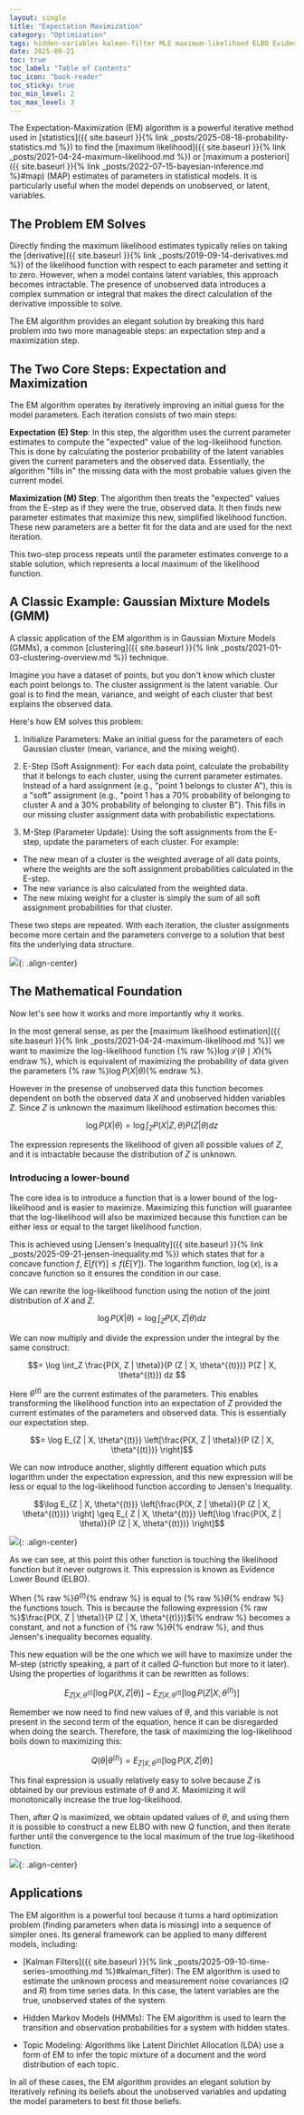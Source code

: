 ```yaml
---
layout: single
title: "Expectation Maximization"
category: "Optimization"
tags: hidden-variables kalman-filter MLE maximum-likelihood ELBO Evidence-Lower-Bound Jensen-inequality expectation
date: 2025-09-21
toc: true
toc_label: "Table of Contents"
toc_icon: "book-reader"
toc_sticky: true
toc_min_level: 2
toc_max_level: 3
---
```


The Expectation-Maximization (EM) algorithm is a powerful iterative method used in [statistics]({{ site.baseurl }}{% link _posts/2025-08-18-probability-statistics.md %}) to find the [maximum likelihood]({{ site.baseurl }}{% link _posts/2021-04-24-maximum-likelihood.md %}) or [maximum a posteriori]({{ site.baseurl }}{% link _posts/2022-07-15-bayesian-inference.md %}#map) (MAP) estimates of parameters in statistical models. It is particularly useful when the model depends on unobserved, or latent, variables.

## The Problem EM Solves

Directly finding the maximum likelihood estimates typically relies on taking the [derivative]({{ site.baseurl }}{% link _posts/2019-09-14-derivatives.md %}) of the likelihood function with respect to each parameter and setting it to zero. However, when a model contains latent variables, this approach becomes intractable. The presence of unobserved data introduces a complex summation or integral that makes the direct calculation of the derivative impossible to solve.

The EM algorithm provides an elegant solution by breaking this hard problem into two more manageable steps: an expectation step and a maximization step.

## The Two Core Steps: Expectation and Maximization

The EM algorithm operates by iteratively improving an initial guess for the model parameters. Each iteration consists of two main steps:

**Expectation (E) Step**: In this step, the algorithm uses the current parameter estimates to compute the "expected" value of the log-likelihood function. This is done by calculating the posterior probability of the latent variables given the current parameters and the observed data. Essentially, the algorithm "fills in" the missing data with the most probable values given the current model.

**Maximization (M) Step**: The algorithm then treats the "expected" values from the E-step as if they were the true, observed data. It then finds new parameter estimates that maximize this new, simplified likelihood function. These new parameters are a better fit for the data and are used for the next iteration.

This two-step process repeats until the parameter estimates converge to a stable solution, which represents a local maximum of the likelihood function.

## A Classic Example: Gaussian Mixture Models (GMM)

A classic application of the EM algorithm is in Gaussian Mixture Models (GMMs), a common [clustering]({{ site.baseurl }}{% link _posts/2021-01-03-clustering-overview.md %}) technique.

Imagine you have a dataset of points, but you don't know which cluster each point belongs to. The cluster assignment is the latent variable. Our goal is to find the mean, variance, and weight of each cluster that best explains the observed data.

Here's how EM solves this problem:

1. Initialize Parameters: Make an initial guess for the parameters of each Gaussian cluster (mean, variance, and the mixing weight).

2. E-Step (Soft Assignment): For each data point, calculate the probability that it belongs to each cluster, using the current parameter estimates. Instead of a hard assignment (e.g., "point 1 belongs to cluster A"), this is a "soft" assignment (e.g., "point 1 has a 70% probability of belonging to cluster A and a 30% probability of belonging to cluster B"). This fills in our missing cluster assignment data with probabilistic expectations.

3. M-Step (Parameter Update): Using the soft assignments from the E-step, update the parameters of each cluster. For example:

* The new mean of a cluster is the weighted average of all data points, where the weights are the soft assignment probabilities calculated in the E-step.
* The new variance is also calculated from the weighted data.
* The new mixing weight for a cluster is simply the sum of all soft assignment probabilities for that cluster.

These two steps are repeated. With each iteration, the cluster assignments become more certain and the parameters converge to a solution that best fits the underlying data structure.

![](/assets/images/clustering/gaussian_mix_expectation_maximization.gif){: .align-center}

## The Mathematical Foundation

Now let's see how it works and more importantly why it works.

In the most general sense, as per the [maximum likelihood estimation]({{ site.baseurl }}{% link _posts/2021-04-24-maximum-likelihood.md %}) we want to maximize the log-likelihood function {% raw %}<span>$\log \mathcal{L}(\theta \mid X)$</span>{% endraw %}, which is equivalent of maximizing the probability of data given the parameters {% raw %}<span>$\log P(X | \theta)$</span>{% endraw %}. 

However in the presense of unobserved data this function becomes dependent on both the observed data $X$ and unobserved hidden variables $Z$. Since $Z$ is unknown the maximum likelihood estimation becomes this:

$$\log P(X | \theta) = \log \int_Z P(X | Z, \theta) P(Z | \theta) dz $$

The expression represents the likelihood of given all possible values of $Z$, and it is intractable because the distribution of $Z$ is unknown.

### Introducing a lower-bound

The core idea is to introduce a function that is a lower bound of the log-likelihood and is easier to maximize. Maximizing this function will guarantee that the log-likelihood will also be maximized because this function can be either less or equal to the target likelihood function.

This is achieved using [Jensen's Inequality]({{ site.baseurl }}{% link _posts/2025-09-21-jensen-inequality.md %}) which states that for a concave function $f$, $E[f(Y)] \leq f(E[Y])$. The logarithm function, $\log(x)$, is a concave function so it ensures the condition in our case.

We can rewrite the log-likelihood function using the notion of the joint distribution of $X$ and $Z$.

$$\log P(X|\theta) =  \log \int_Z P(X, Z | \theta) dz$$

We can now multiply and divide the expression under the integral by the same construct:

$$=  \log \int_Z \frac{P(X, Z | \theta)}{P (Z | X, \theta^{(t)})} P(Z | X, \theta^{(t)}) dz $$

Here $\theta^{(t)}$ are the current estimates of the parameters. This enables transforming the likelihood function into an expectation of $Z$ provided the current estimates of the parameters and observed data. This is essentially our expectation step.

$$= \log E_{Z | X, \theta^{(t)}} \left[\frac{P(X, Z | \theta)}{P (Z | X, \theta^{(t)})} \right]$$

We can now introduce another, slightly different equation which puts logarithm under the expectation expression, and this new expression will be less or equal to the log-likelihood function according to Jensen's Inequality.

$$\log E_{Z | X, \theta^{(t)}} \left[\frac{P(X, Z | \theta)}{P (Z | X, \theta^{(t)})} \right] \geq E_{ Z | X, \theta^{(t)}} \left[\log \frac{P(X, Z | \theta)}{P (Z | X, \theta^{(t)})} \right]$$

![](/assets/images/optimization/expectation_maximization_expectation.png){: .align-center}

As we can see, at this point this other function is touching the likelihood function but it never outgrows it. This expression is known as Evidence Lower Bound (ELBO).

When {% raw %}<span>$\theta^{(t)}$</span>{% endraw %} is equal to {% raw %}<span>$\theta$</span>{% endraw %} the functions touch. This is because the following expression {% raw %}<span>$\frac{P(X, Z | \theta)}{P (Z | X, \theta^{(t)})}$</span>{% endraw %} becomes a constant, and not a function of {% raw %}<span>$\theta$</span>{% endraw %}, and thus Jensen's inequality becomes equality.

This new equation will be the one which we will have to maximize under the M-step (strictly speaking, a part of it called $Q$-function but more to it later). Using the properties of logarithms it can be rewritten as follows:

$$E_{ Z | X, \theta^{(t)}} \left[\log P(X, Z | \theta)\right] - E_{ Z | X, \theta^{(t)}} \left[\log {P (Z | X, \theta^{(t)})} \right]$$

Remember we now need to find new values of $\theta$, and this variable is not present in the second term of the equation, hence it can be disregarded when doing the search. Therefore, the task of maximizing the log-likelihood boils down to maximizing this:

$$Q(\theta | \theta^{(t)}) = E_{ Z | X, \theta^{(t)}} \left[\log P(X, Z | \theta)\right]$$

This final expression is usually relatively easy to solve because $Z$ is obtained by our previous estimate of $\theta$ and $X$. Maximizing it will monotonically increase the true log-likelihood.

Then, after $Q$ is maximized, we obtain updated values of $\theta$, and using them it is possible to construct a new ELBO with new $Q$ function, and then iterate further until the convergence to the local maximum of the true log-likelihood function.

![](/assets/images/optimization/expectation_maximization_maximization.png){: .align-center}

## Applications

The EM algorithm is a powerful tool because it turns a hard optimization problem (finding parameters when data is missing) into a sequence of simpler ones. Its general framework can be applied to many different models, including:

* [Kalman Filters]({{ site.baseurl }}{% link _posts/2025-09-10-time-series-smoothing.md %}#kalman_filter): The EM algorithm is used to estimate the unknown process and measurement noise covariances ($Q$ and $R$) from time series data. In this case, the latent variables are the true, unobserved states of the system.

* Hidden Markov Models (HMMs): The EM algorithm is used to learn the transition and observation probabilities for a system with hidden states.

* Topic Modeling: Algorithms like Latent Dirichlet Allocation (LDA) use a form of EM to infer the topic mixture of a document and the word distribution of each topic.

In all of these cases, the EM algorithm provides an elegant solution by iteratively refining its beliefs about the unobserved variables and updating the model parameters to best fit those beliefs.
